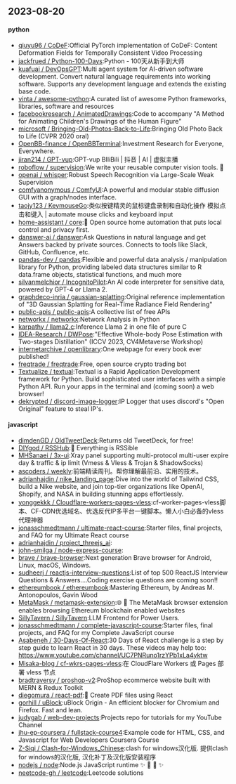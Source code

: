## 2023-08-20

#### python
* [qiuyu96 / CoDeF](https://github.com/qiuyu96/CoDeF):Official PyTorch implementation of CoDeF: Content Deformation Fields for Temporally Consistent Video Processing
* [jackfrued / Python-100-Days](https://github.com/jackfrued/Python-100-Days):Python - 100天从新手到大师
* [kuafuai / DevOpsGPT](https://github.com/kuafuai/DevOpsGPT):Multi agent system for AI-driven software development. Convert natural language requirements into working software. Supports any development language and extends the existing base code.
* [vinta / awesome-python](https://github.com/vinta/awesome-python):A curated list of awesome Python frameworks, libraries, software and resources
* [facebookresearch / AnimatedDrawings](https://github.com/facebookresearch/AnimatedDrawings):Code to accompany "A Method for Animating Children's Drawings of the Human Figure"
* [microsoft / Bringing-Old-Photos-Back-to-Life](https://github.com/microsoft/Bringing-Old-Photos-Back-to-Life):Bringing Old Photo Back to Life (CVPR 2020 oral)
* [OpenBB-finance / OpenBBTerminal](https://github.com/OpenBB-finance/OpenBBTerminal):Investment Research for Everyone, Everywhere.
* [jiran214 / GPT-vup](https://github.com/jiran214/GPT-vup):GPT-vup BIliBili | 抖音 | AI | 虚拟主播
* [roboflow / supervision](https://github.com/roboflow/supervision):We write your reusable computer vision tools.
💜
* [openai / whisper](https://github.com/openai/whisper):Robust Speech Recognition via Large-Scale Weak Supervision
* [comfyanonymous / ComfyUI](https://github.com/comfyanonymous/ComfyUI):A powerful and modular stable diffusion GUI with a graph/nodes interface.
* [taojy123 / KeymouseGo](https://github.com/taojy123/KeymouseGo):类似按键精灵的鼠标键盘录制和自动化操作 模拟点击和键入 | automate mouse clicks and keyboard input
* [home-assistant / core](https://github.com/home-assistant/core):🏡
Open source home automation that puts local control and privacy first.
* [danswer-ai / danswer](https://github.com/danswer-ai/danswer):Ask Questions in natural language and get Answers backed by private sources. Connects to tools like Slack, GitHub, Confluence, etc.
* [pandas-dev / pandas](https://github.com/pandas-dev/pandas):Flexible and powerful data analysis / manipulation library for Python, providing labeled data structures similar to R data.frame objects, statistical functions, and much more
* [silvanmelchior / IncognitoPilot](https://github.com/silvanmelchior/IncognitoPilot):An AI code interpreter for sensitive data, powered by GPT-4 or Llama 2.
* [graphdeco-inria / gaussian-splatting](https://github.com/graphdeco-inria/gaussian-splatting):Original reference implementation of "3D Gaussian Splatting for Real-Time Radiance Field Rendering"
* [public-apis / public-apis](https://github.com/public-apis/public-apis):A collective list of free APIs
* [networkx / networkx](https://github.com/networkx/networkx):Network Analysis in Python
* [karpathy / llama2.c](https://github.com/karpathy/llama2.c):Inference Llama 2 in one file of pure C
* [IDEA-Research / DWPose](https://github.com/IDEA-Research/DWPose):"Effective Whole-body Pose Estimation with Two-stages Distillation" (ICCV 2023, CV4Metaverse Workshop)
* [internetarchive / openlibrary](https://github.com/internetarchive/openlibrary):One webpage for every book ever published!
* [freqtrade / freqtrade](https://github.com/freqtrade/freqtrade):Free, open source crypto trading bot
* [Textualize / textual](https://github.com/Textualize/textual):Textual is a Rapid Application Development framework for Python. Build sophisticated user interfaces with a simple Python API. Run your apps in the terminal and (coming soon) a web browser!
* [dekrypted / discord-image-logger](https://github.com/dekrypted/discord-image-logger):IP Logger that uses discord's "Open Original" feature to steal IP's.

#### javascript
* [dimdenGD / OldTweetDeck](https://github.com/dimdenGD/OldTweetDeck):Returns old TweetDeck, for free!
* [DIYgod / RSSHub](https://github.com/DIYgod/RSSHub):🍰 Everything is RSSible
* [MHSanaei / 3x-ui](https://github.com/MHSanaei/3x-ui):Xray panel supporting multi-protocol multi-user expire day & traffic & ip limit (Vmess & Vless & Trojan & ShadowSocks)
* [ascoders / weekly](https://github.com/ascoders/weekly):前端精读周刊。帮你理解最前沿、实用的技术。
* [adrianhajdin / nike_landing_page](https://github.com/adrianhajdin/nike_landing_page):Dive into the world of Tailwind CSS, build a Nike website, and join top-tier organizations like OpenAI, Shopify, and NASA in building stunning apps effortlessly.
* [yonggekkk / Cloudflare-workers-pages-vless](https://github.com/yonggekkk/Cloudflare-workers-pages-vless):cf-worker-pages-vless脚本、CF-CDN优选域名、优选反代IP多平台一键脚本。懒人小白必备的vless代理神器
* [jonasschmedtmann / ultimate-react-course](https://github.com/jonasschmedtmann/ultimate-react-course):Starter files, final projects, and FAQ for my Ultimate React course
* [adrianhajdin / project_threejs_ai](https://github.com/adrianhajdin/project_threejs_ai):
* [john-smilga / node-express-course](https://github.com/john-smilga/node-express-course):
* [brave / brave-browser](https://github.com/brave/brave-browser):Next generation Brave browser for Android, Linux, macOS, Windows.
* [sudheerj / reactjs-interview-questions](https://github.com/sudheerj/reactjs-interview-questions):List of top 500 ReactJS Interview Questions & Answers....Coding exercise questions are coming soon!!
* [ethereumbook / ethereumbook](https://github.com/ethereumbook/ethereumbook):Mastering Ethereum, by Andreas M. Antonopoulos, Gavin Wood
* [MetaMask / metamask-extension](https://github.com/MetaMask/metamask-extension):🌐
🔌
The MetaMask browser extension enables browsing Ethereum blockchain enabled websites
* [SillyTavern / SillyTavern](https://github.com/SillyTavern/SillyTavern):LLM Frontend for Power Users.
* [jonasschmedtmann / complete-javascript-course](https://github.com/jonasschmedtmann/complete-javascript-course):Starter files, final projects, and FAQ for my Complete JavaScript course
* [Asabeneh / 30-Days-Of-React](https://github.com/Asabeneh/30-Days-Of-React):30 Days of React challenge is a step by step guide to learn React in 30 days. These videos may help too: https://www.youtube.com/channel/UC7PNRuno1rzYPb1xLa4yktw
* [Misaka-blog / cf-wkrs-pages-vless](https://github.com/Misaka-blog/cf-wkrs-pages-vless):在 CloudFlare Workers 或 Pages 部署 vless 节点
* [bradtraversy / proshop-v2](https://github.com/bradtraversy/proshop-v2):ProShop ecommerce website built with MERN & Redux Toolkit
* [diegomura / react-pdf](https://github.com/diegomura/react-pdf):📄
Create PDF files using React
* [gorhill / uBlock](https://github.com/gorhill/uBlock):uBlock Origin - An efficient blocker for Chromium and Firefox. Fast and lean.
* [judygab / web-dev-projects](https://github.com/judygab/web-dev-projects):Projects repo for tutorials for my YouTube Channel
* [jhu-ep-coursera / fullstack-course4](https://github.com/jhu-ep-coursera/fullstack-course4):Example code for HTML, CSS, and Javascript for Web Developers Coursera Course
* [Z-Siqi / Clash-for-Windows_Chinese](https://github.com/Z-Siqi/Clash-for-Windows_Chinese):clash for windows汉化版. 提供clash for windows的汉化版, 汉化补丁及汉化版安装程序
* [nodejs / node](https://github.com/nodejs/node):Node.js JavaScript runtime
✨
🐢
🚀
✨
* [neetcode-gh / leetcode](https://github.com/neetcode-gh/leetcode):Leetcode solutions
